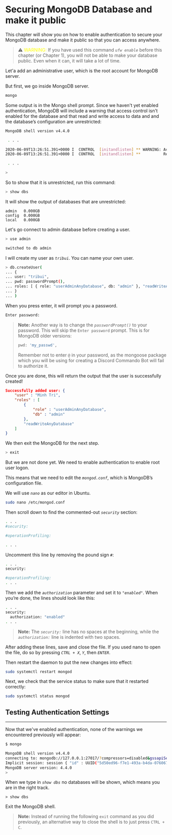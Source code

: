 # <b>Securing MongoDB Database and make it public</b>

This chapter will show you on how to enable authentication to secure your MongoDB database and make it public so that you can access anywhere.

> ⚠️ <span style="color:yellow">WARNING:</span> If you have used this command *`ufw enable`* before this chapter (or Chapter 1), you will not be able to make your database public. Even when it can, it will take a lot of time.

Let'a add an administrative user, which is the root account for MongoDB server.

But first, we go inside MongoDB server.
```bash
mongo
```

Some output is in the Mongo shell prompt. Since we haven't yet enabled authentication, MongoDB will include a warning that access control isn't enabled for the database and that read and write access to data and and the database’s configuration are unrestricted:

```bash
MongoDB shell version v4.4.0

 . . . 

2020-06-09T13:26:51.391+0000 I  CONTROL  [initandlisten] ** WARNING: Access control is not enabled for the database.
2020-06-09T13:26:51.391+0000 I  CONTROL  [initandlisten] **          Read and write access to data and configuration is unrestricted.

 . . .

> 
```

So to show that it is unrestricted, run this command:
```bash
> show dbs
```

It will show the output of databases that are unrestricted:
```
admin   0.000GB
config  0.000GB
local   0.000GB
```

Let's go connect to admin database before creating a user.

```bash
> use admin
```

```bash
switched to db admin
```

I will create my user as *`tribui`*. You can name your own user.

```bash
> db.createUser(
... {
... user: "tribui",
... pwd: passwordPrompt(),
... roles: [ { role: "userAdminAnyDatabase", db: "admin" }, "readWriteAnyDatabase" ]
... }
... )
```

When you press enter, it will prompt you a password.

```bash
Enter password: 
```

> <b>Note:</b> Another way is to change the *`passwordPrompt()`* to your password. This will skip the `Enter password` prompt. This is for MongoDB older versions:
> ```bash
> pwd: 'my_passwd',
> ```
> Remember not to enter `@` in your password, as the mongoose package which you will be using for creating a Discord Commando Bot will fail to authorize it.

Once you are done, this will return the output that the user is successfully created!
```json
Successfully added user: {
    "user" : "Minh Tri",
    "roles" : [
        {
            "role" : "userAdminAnyDatabase",
            "db" : "admin"
        },
        "readWriteAnyDatabase"
    ]
}
```

We then exit the MongoDB for the next step.

```bash
> exit
```

But we are not done yet. We need to enable authentication to enable root user logon.

This means that we need to edit the *`mongod.conf`*, which is MongoDB’s configuration file.

We will use *`nano`* as our editor in Ubuntu.

```bash
sudo nano /etc/mongod.conf
```

Then scroll down to find the commented-out *`security`* section:

```bash
. . .
#security:

#operationProfiling:

. . .
```

Uncomment this line by removing the pound sign `#`:

```bash
. . .
security:

#operationProfiling:
. . .
```

Then we add the *`authorization`* parameter and set it to *`"enabled"`*. When you’re done, the lines should look like this:

```bash
. . .
security:
  authorization: "enabled"
. . .
```

> <b>Note:</b> The *`security:`* line has no spaces at the beginning, while the *`authorization:`* line is indented with two spaces.

After adding these lines, save and close the file. If you used nano to open the file, do so by pressing *`CTRL + X`*, *`Y`*, then *`ENTER`*.

Then restart the daemon to put the new changes into effect:

```bash
sudo systemctl restart mongod
```

Next, we check that the service status to make sure that it restarted correctly:

```bash
sudo systemctl status mongod
```

## Testing Authentication Settings

----
Now that we've enabled authentication, none of the warnings we encountered previously will appear:
```bash
$ mongo

MongoDB shell version v4.4.0
connecting to: mongodb://127.0.0.1:27017/?compressors=disabled&gssapiServiceName=mongodb
Implicit session: session { "id" : UUID("5d50ed96-f7e1-493a-b4da-076067b2d898") }
MongoDB server version: 4.4.0
> 
```

When we type in *`show dbs`* no databases will be shown, which means you are in the right track.

```
> show dbs
```

Exit the MongoDB shell.

> <b>Note:</b> Instead of running the following `exit` command as you did previously, an alternative way to close the shell is to just press `CTRL + C`.